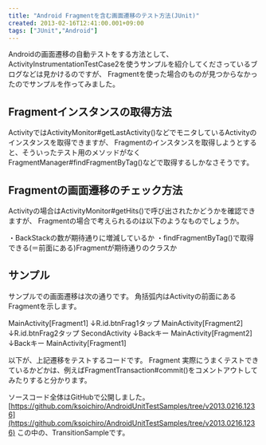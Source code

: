 ```yaml
---
title: "Android Fragmentを含む画面遷移のテスト方法(JUnit)"
created: 2013-02-16T12:41:00.001+09:00
tags: ["JUnit","Android"]
---
```

Androidの画面遷移の自動テストをする方法として、ActivityInstrumentationTestCase2を使うサンプルを紹介してくださっているブログなどは見かけるのですが、 Fragmentを使った場合のものが見つからなかったのでサンプルを作ってみました。

## Fragmentインスタンスの取得方法

ActivityではActivityMonitor#getLastActivity()などでモニタしているActivityのインスタンスを取得できますが、 Fragmentのインスタンスを取得しようとすると、そういったテスト用のメソッドがなく FragmentManager#findFragmentByTag()などで取得するしかなさそうです。

## Fragmentの画面遷移のチェック方法

Activityの場合はActivityMonitor#getHits()で呼び出されたかどうかを確認できますが、 Fragmentの場合で考えられるのは以下のようなものでしょうか。

・BackStackの数が期待通りに増減しているか
・findFragmentByTag()で取得できる(＝前面にある)Fragmentが期待通りのクラスか

## サンプル

サンプルでの画面遷移は次の通りです。 角括弧内はActivityの前面にあるFragmentを示します。

MainActivity[Fragment1]
↓R.id.btnFrag1タップ
MainActivity[Fragment2]
↓R.id.btnFrag2タップ
SecondActivity
↓Backキー
MainActivity[Fragment2]
↓Backキー
MainActivity[Fragment1]

以下が、上記遷移をテストするコードです。
Fragment
実際にうまくテストできているかどかは、例えばFragmentTransaction#commit()をコメントアウトしてみたりすると分かります。

ソースコード全体はGitHubで公開しました。
[https://github.com/ksoichiro/AndroidUnitTestSamples/tree/v2013.0216.1236](https://github.com/ksoichiro/AndroidUnitTestSamples/tree/v2013.0216.1236)
この中の、TransitionSampleです。
